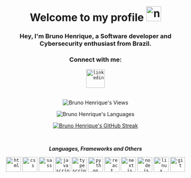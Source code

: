 <h1 align="center">
 Welcome to my profile <img height="40" alt="notebook" src="https://cdn-icons-png.flaticon.com/512/5812/5812746.png">
</h1>
<h3 align="center">Hey, I'm Bruno Henrique, a Software developer and Cybersecurity enthusiast from Brazil.</h3>
<h3 align="center">Connect with me:</h3>
<div align="center">  
  <code><a href="https://www.linkedin.com/in/bruno-henrique-ferreira-marinho/" target="_blank"><img src="https://cdn-icons-png.flaticon.com/512/3536/3536505.png" target="_blank" alt="linkedin" width="50"></a></code>
  </div>
<br>

<div align="center">

![Bruno Henrique's Views](https://komarev.com/ghpvc/?username=sixbruno99&color=blueviolet)

![Bruno Henrique's Languages](https://github-readme-stats.vercel.app/api/top-langs/?username=sixbruno99&layout=compact&theme=midnight-purple&hide_border=true&langs_count=8)

[![Bruno Henrique's GitHub Streak](https://github-readme-streak-stats.herokuapp.com?user=SixBruno99&theme=midnight-purple)](https://git.io/streak-stats)

</div>

<br>
<div align="center"> 
  
***Languages, Frameworks and Others***
  
<code><img height="40" alt="html" src="https://cdn-icons-png.flaticon.com/128/732/732212.png"></code> <code><img height="40" alt="css" src="https://cdn-icons-png.flaticon.com/128/732/732190.png"></code> <code><img height="40" alt="sass" src="https://cdn-icons-png.flaticon.com/128/5968/5968358.png"></code> <code><img height="40" alt="javascript" src="https://cdn-icons-png.flaticon.com/128/5968/5968292.png"></code> <code><img height="40" alt="typescript" src="https://cdn-icons-png.flaticon.com/128/5968/5968381.png"></code> <code><img height="40" alt="python" src="https://cdn-icons-png.flaticon.com/128/1387/1387537.png"></code> 
<code><img height="40" alt="react" src="https://cdn-icons-png.flaticon.com/128/1126/1126012.png"></code> <code><img height="40" alt="next.js" src="https://cdn.worldvectorlogo.com/logos/next-js.svg"></code> <code><img height="40" alt="node.js" src="https://cdn-icons-png.flaticon.com/128/5968/5968322.png"></code> <code><img height="40" alt="linux" src="https://cdn.worldvectorlogo.com/logos/tux.svg"></code> <code><img height="40" alt="git" src="https://cdn-icons-png.flaticon.com/128/2111/2111288.png"></code> 
</div>

<br>
<br>
